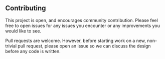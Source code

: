 ## Contributing

This project is open, and encourages community contribution. Please feel free to open issues for any issues you encounter or any improvements you would like to see.

Pull requests are welcome. However, before starting work on a new, non-trivial pull request, please open an issue so we can discuss the design before any code is written.
